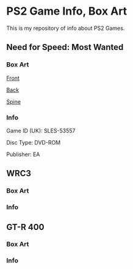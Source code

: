 # PS2 Game Info, Box Art
This is my repository of info about PS2 Games.

## Need for Speed: Most Wanted
### Box Art
[Front](https://github.com/cainy-a/cainy-a.github.io/raw/master/PS2%20Scans/Need%20for%20speed%20most%20wanted/nfsmw-front.jpg)

[Back](https://github.com/cainy-a/cainy-a.github.io/raw/master/PS2%20Scans/Need%20for%20speed%20most%20wanted/nfsmw-back.jpg)

[Spine](https://github.com/cainy-a/cainy-a.github.io/raw/master/PS2%20Scans/Need%20for%20speed%20most%20wanted/nfsmw-spine.jpg)
### Info

Game ID (UK): SLES-53557

Disc Type: DVD-ROM

Publisher: EA

## WRC3
### Box Art

### Info

## GT-R 400
### Box Art

### Info
